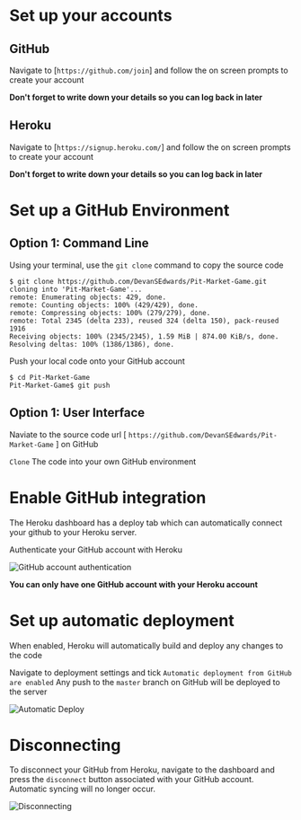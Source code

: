 # Set up your accounts
## GitHub
Navigate to [` https://github.com/join `] and follow the on screen prompts to create your account

**Don't forget to write down your details so you can log back in later**

## Heroku
Navigate to [` https://signup.heroku.com/ `] and follow the on screen prompts to create your account

**Don't forget to write down your details so you can log back in later**

# Set up a GitHub Environment
## Option 1: Command Line
Using your terminal, use the `git clone` command to copy the source code

	$ git clone https://github.com/DevanSEdwards/Pit-Market-Game.git
	cloning into 'Pit-Market-Game'...
	remote: Enumerating objects: 429, done.
	remote: Counting objects: 100% (429/429), done.
	remote: Compressing objects: 100% (279/279), done.
	remote: Total 2345 (delta 233), reused 324 (delta 150), pack-reused 1916
	Receiving objects: 100% (2345/2345), 1.59 MiB | 874.00 KiB/s, done.
	Resolving deltas: 100% (1386/1386), done.

Push your local code onto your GitHub account

	$ cd Pit-Market-Game
	Pit-Market-Game$ git push

## Option 1: User Interface
Naviate to the source code url [ `https://github.com/DevanSEdwards/Pit-Market-Game` ] on GitHub

`Clone` The code into your own GitHub environment

# Enable GitHub integration
The Heroku dashboard has a deploy tab which can automatically connect your github to your Heroku server.

Authenticate your GitHub account with Heroku

![GitHub account authentication](https://s3.amazonaws.com/heroku-devcenter-files/article-images/2349-imported-1443570588-2349-imported-1443555058-421-original.jpg)

**You can only have one GitHub account with your Heroku account**

# Set up automatic deployment

When enabled, Heroku will automatically build and deploy any changes to the code

Navigate to deployment settings and tick `Automatic deployment from GitHub are enabled`
Any push to the `master` branch on GitHub will be deployed to the server

![Automatic Deploy](https://s3.amazonaws.com/heroku-devcenter-files/article-images/2349-imported-1443570589-2349-imported-1443555058-423-original.jpg)

# Disconnecting

To disconnect your GitHub from Heroku, navigate to the dashboard and press the `disconnect` button associated with your GitHub account. Automatic syncing will no longer occur.

![Disconnecting](https://s3.amazonaws.com/heroku-devcenter-files/article-images/2349-imported-1443570591-2349-imported-1443555059-434-original.jpg)
